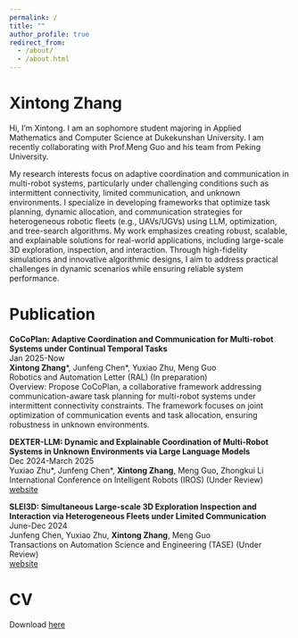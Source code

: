```yaml
---
permalink: /
title: ""
author_profile: true
redirect_from: 
  - /about/
  - /about.html
---
```


Xintong Zhang
=====

Hi, I’m Xintong. I am an sophomore student majoring in Applied Mathematics and Computer Science at Dukekunshan University. I am recently collaborating with Prof.Meng Guo and his team from Peking University.

My research interests focus on adaptive coordination and communication in multi-robot systems, particularly under challenging conditions such as intermittent connectivity, limited communication, and unknown environments. I specialize in developing frameworks that optimize task planning, dynamic allocation, and communication strategies for heterogeneous robotic fleets (e.g., UAVs/UGVs) using LLM, optimization, and tree-search algorithms. My work emphasizes creating robust, scalable, and explainable solutions for real-world applications, including large-scale 3D exploration, inspection, and interaction. Through high-fidelity simulations and innovative algorithmic designs, I aim to address practical challenges in dynamic scenarios while ensuring reliable system performance.

Publication
======

**CoCoPlan: Adaptive Coordination and Communication for Multi-robot Systems under Continual Temporal Tasks**<br>
Jan 2025-Now<br>
**Xintong Zhang**\*, Junfeng Chen\*, Yuxiao Zhu, Meng Guo<br>
Robotics and Automation Letter (RAL) (In preparation)<br>
Overview: Propose CoCoPlan, a collaborative framework addressing communication-aware task planning for multi-robot systems under intermittent connectivity constraints. The framework focuses on joint optimization of communication events and task allocation, ensuring robustness in unknown environments.

**DEXTER-LLM: Dynamic and Explainable Coordination of Multi-Robot Systems in Unknown Environments via Large Language Models**<br>
Dec 2024-March 2025<br>
Yuxiao Zhu\*, Junfeng Chen\*, **Xintong Zhang**, Meng Guo, Zhongkui Li<br>
International Conference on Intelligent Robots (IROS) (Under Review)<br>
[website](https://tcxm.github.io/DEXTER-LLM/)

**SLEI3D: Simultaneous Large-scale 3D Exploration Inspection and Interaction via Heterogeneous Fleets under Limited Communication**<br>
June-Dec 2024<br>
Junfeng Chen, Yuxiao Zhu, **Xintong Zhang**, Meng Guo<br>
Transactions on Automation Science and Engineering (TASE) (Under Review)<br>
[website](https://junfengchen-robotics.github.io/SLEI3D/)

CV
======
Download [here](https://zxt1234567.github.io/CV/cv.pdf)